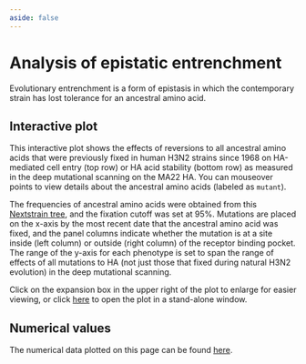 ```yaml
---
aside: false
---
```


# Analysis of epistatic entrenchment

Evolutionary entrenchment is a form of epistasis in which the contemporary strain has lost tolerance for an ancestral amino acid. 

## Interactive plot
This interactive plot shows the effects of reversions to all ancestral amino acids that were previously fixed in human H3N2 strains since 1968 on HA-mediated cell entry (top row) or HA acid stability (bottom row) as measured in the deep mutational scanning on the MA22 HA. You can mouseover points to view details about the ancestral amino acids (labeled as `mutant`). 

The frequencies of ancestral amino acids were obtained from this [Nextstrain tree](https://nextstrain.org/groups/blab/flu/seasonal/h3n2/ha/60y), and the fixation cutoff was set at 95%. Mutations are placed on the x-axis by the most recent date that the ancestral amino acid was fixed, and the panel columns indicate whether the mutation is at a site inside (left column) or outside (right column) of the receptor binding pocket. The range of the y-axis for each phenotype is set to span the range of effects of all mutations to HA (not just those that fixed during natural H3N2 evolution) in the deep mutational scanning.

Click on the expansion box in the upper right of the plot to enlarge for easier viewing, or click [here](https://dms-vep.org/Flu_H3_Massachusetts2022_DMS/htmls/entrenchment.html) to open the plot in a stand-alone window.

<Figure caption="Epistatic entrenchment of mutation effects on cell entry and acid stability">
    <Altair :showShadow="true" :spec-url="'htmls/entrenchment.html'"></Altair>
</Figure>

## Numerical values
The numerical data plotted on this page can be found [here](https://github.com/dms-vep/Flu_H3_Massachusetts2022_DMS/blob/main/analysis/results/h3n2_ha_60y_frequencies_df.csv).
